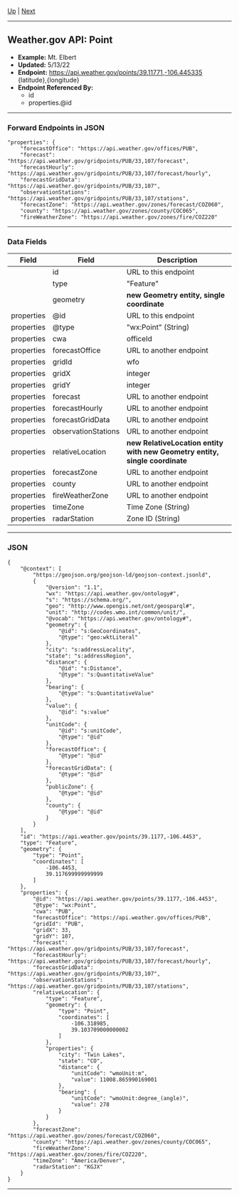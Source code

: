 [Up](README.md) | [Next](forecastOffice.md)
<hr>

## Weather.gov API: Point
- **Example:** Mt. Elbert
- **Updated:** 5/13/22
- **Endpoint:** https://api.weather.gov/points/39.11771,-106.445335 {latitude},{longitude}
- **Endpoint Referenced By:**
    - id
    - properties.@id
<hr>

### Forward Endpoints in JSON
```
"properties": {
    "forecastOffice": "https://api.weather.gov/offices/PUB",
    "forecast": "https://api.weather.gov/gridpoints/PUB/33,107/forecast",
    "forecastHourly": "https://api.weather.gov/gridpoints/PUB/33,107/forecast/hourly",
    "forecastGridData": "https://api.weather.gov/gridpoints/PUB/33,107",
    "observationStations": "https://api.weather.gov/gridpoints/PUB/33,107/stations",
    "forecastZone": "https://api.weather.gov/zones/forecast/COZ060",
    "county": "https://api.weather.gov/zones/county/COC065",
    "fireWeatherZone": "https://api.weather.gov/zones/fire/COZ220"
```
<hr>

### Data Fields
| Field | Field | Description |
| --- | --- | --- |
|   | id | URL to this endpoint |
|   | type | "Feature" |
|   | geometry | **new Geometry entity, single coordinate** |
| properties | @id | URL to this endpoint |
| properties | @type | "wx:Point" (String) |
| properties | cwa | officeId |
| properties | forecastOffice | URL to another endpoint |
| properties | gridId | wfo |
| properties | gridX | integer |
| properties | gridY | integer |
| properties | forecast | URL to another endpoint |
| properties | forecastHourly | URL to another endpoint |
| properties | forecastGridData | URL to another endpoint |
| properties | observationStations | URL to another endpoint |
| properties | relativeLocation | **new RelativeLocation entity with new Geometry entity, single coordinate**  |
| properties | forecastZone | URL to another endpoint |
| properties | county | URL to another endpoint |
| properties | fireWeatherZone | URL to another endpoint |
| properties | timeZone | Time Zone (String) |
| properties | radarStation | Zone ID (String) |
<hr>

### JSON
```
{
    "@context": [
        "https://geojson.org/geojson-ld/geojson-context.jsonld",
        {
            "@version": "1.1",
            "wx": "https://api.weather.gov/ontology#",
            "s": "https://schema.org/",
            "geo": "http://www.opengis.net/ont/geosparql#",
            "unit": "http://codes.wmo.int/common/unit/",
            "@vocab": "https://api.weather.gov/ontology#",
            "geometry": {
                "@id": "s:GeoCoordinates",
                "@type": "geo:wktLiteral"
            },
            "city": "s:addressLocality",
            "state": "s:addressRegion",
            "distance": {
                "@id": "s:Distance",
                "@type": "s:QuantitativeValue"
            },
            "bearing": {
                "@type": "s:QuantitativeValue"
            },
            "value": {
                "@id": "s:value"
            },
            "unitCode": {
                "@id": "s:unitCode",
                "@type": "@id"
            },
            "forecastOffice": {
                "@type": "@id"
            },
            "forecastGridData": {
                "@type": "@id"
            },
            "publicZone": {
                "@type": "@id"
            },
            "county": {
                "@type": "@id"
            }
        }
    ],
    "id": "https://api.weather.gov/points/39.1177,-106.4453",
    "type": "Feature",
    "geometry": {
        "type": "Point",
        "coordinates": [
            -106.4453,
            39.117699999999999
        ]
    },
    "properties": {
        "@id": "https://api.weather.gov/points/39.1177,-106.4453",
        "@type": "wx:Point",
        "cwa": "PUB",
        "forecastOffice": "https://api.weather.gov/offices/PUB",
        "gridId": "PUB",
        "gridX": 33,
        "gridY": 107,
        "forecast": "https://api.weather.gov/gridpoints/PUB/33,107/forecast",
        "forecastHourly": "https://api.weather.gov/gridpoints/PUB/33,107/forecast/hourly",
        "forecastGridData": "https://api.weather.gov/gridpoints/PUB/33,107",
        "observationStations": "https://api.weather.gov/gridpoints/PUB/33,107/stations",
        "relativeLocation": {
            "type": "Feature",
            "geometry": {
                "type": "Point",
                "coordinates": [
                    -106.318985,
                    39.103709000000002
                ]
            },
            "properties": {
                "city": "Twin Lakes",
                "state": "CO",
                "distance": {
                    "unitCode": "wmoUnit:m",
                    "value": 11008.865990169001
                },
                "bearing": {
                    "unitCode": "wmoUnit:degree_(angle)",
                    "value": 278
                }
            }
        },
        "forecastZone": "https://api.weather.gov/zones/forecast/COZ060",
        "county": "https://api.weather.gov/zones/county/COC065",
        "fireWeatherZone": "https://api.weather.gov/zones/fire/COZ220",
        "timeZone": "America/Denver",
        "radarStation": "KGJX"
    }
}
```

<hr>
